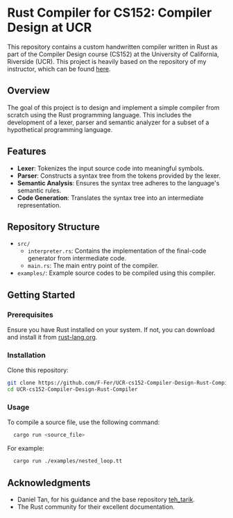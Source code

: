 # Rust Compiler for CS152: Compiler Design at UCR

This repository contains a custom handwritten compiler written in Rust as part of the Compiler Design course (CS152) at the University of California, Riverside (UCR). This project is heavily based on the repository of my instructor, which can be found [here](https://github.com/danieltan1517/teh_tarik).

## Overview

The goal of this project is to design and implement a simple compiler from scratch using the Rust programming language. This includes the development of a lexer, parser and  semantic analyzer for a subset of a hypothetical programming language.

## Features

- **Lexer**: Tokenizes the input source code into meaningful symbols.
- **Parser**: Constructs a syntax tree from the tokens provided by the lexer.
- **Semantic Analysis**: Ensures the syntax tree adheres to the language's semantic rules.
- **Code Generation**: Translates the syntax tree into an intermediate representation.

## Repository Structure

- `src/`
  - `interpreter.rs`: Contains the implementation of the final-code generator from intermediate code.
  - `main.rs`: The main entry point of the compiler.
- `examples/`: Example source codes to be compiled using this compiler.

## Getting Started

### Prerequisites

Ensure you have Rust installed on your system. If not, you can download and install it from [rust-lang.org](https://www.rust-lang.org/).

### Installation

Clone this repository:

   ```sh
   git clone https://github.com/F-Fer/UCR-cs152-Compiler-Design-Rust-Compiler.git
   cd UCR-cs152-Compiler-Design-Rust-Compiler
   ```

### Usage

To compile a source file, use the following command:

```sh
  cargo run <source_file>
```

For example:
```sh
  cargo run ./examples/nested_loop.tt
```

## Acknowledgments

- Daniel Tan, for his guidance and the base repository [teh_tarik](https://github.com/danieltan1517/teh_tarik).
- The Rust community for their excellent documentation.
